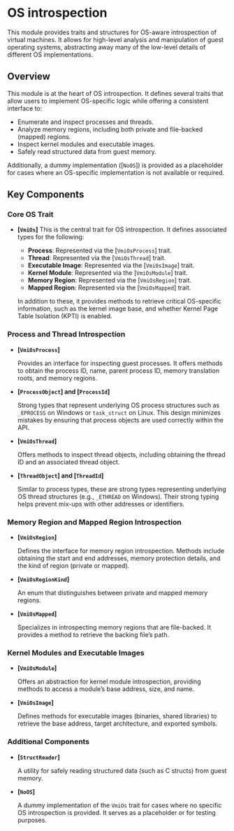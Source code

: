 # OS introspection

This module provides traits and structures for OS-aware introspection of
virtual machines. It allows for high-level analysis and manipulation of
guest operating systems, abstracting away many of the low-level details of
different OS implementations.

## Overview

This module is at the heart of OS introspection. It defines several traits that
allow users to implement OS-specific logic while offering a consistent interface
to:
- Enumerate and inspect processes and threads.
- Analyze memory regions, including both private and file-backed (mapped) regions.
- Inspect kernel modules and executable images.
- Safely read structured data from guest memory.

Additionally, a dummy implementation ([`NoOS`]) is provided as a placeholder for
cases where an OS-specific implementation is not available or required.

## Key Components

### Core OS Trait

- **[`VmiOs`]**
  This is the central trait for OS introspection. It defines associated types
  for the following:
  - **Process**: Represented via the [`VmiOsProcess`] trait.
  - **Thread**: Represented via the [`VmiOsThread`] trait.
  - **Executable Image**: Represented via the [`VmiOsImage`] trait.
  - **Kernel Module**: Represented via the [`VmiOsModule`] trait.
  - **Memory Region**: Represented via the [`VmiOsRegion`] trait.
  - **Mapped Region**: Represented via the [`VmiOsMapped`] trait.

  In addition to these, it provides methods to retrieve critical OS-specific
  information, such as the kernel image base, and whether Kernel Page Table
  Isolation (KPTI) is enabled.

### Process and Thread Introspection

- **[`VmiOsProcess`]**

  Provides an interface for inspecting guest processes. It offers methods to
  obtain the process ID, name, parent process ID, memory translation roots,
  and memory regions.

- **[`ProcessObject`] and [`ProcessId`]**

  Strong types that represent underlying OS process structures such as
  `_EPROCESS` on Windows or `task_struct` on Linux. This design minimizes
  mistakes by ensuring that process objects are used correctly within the API.

- **[`VmiOsThread`]**

  Offers methods to inspect thread objects, including obtaining the
  thread ID and an associated thread object.

- **[`ThreadObject`] and [`ThreadId`]**

  Similar to process types, these are strong types representing underlying
  OS thread structures (e.g., `_ETHREAD` on Windows). Their strong typing helps
  prevent mix-ups with other addresses or identifiers.

### Memory Region and Mapped Region Introspection

- **[`VmiOsRegion`]**

  Defines the interface for memory region introspection. Methods include
  obtaining the start and end addresses, memory protection details, and the
  kind of region (private or mapped).

- **[`VmiOsRegionKind`]**

  An enum that distinguishes between private and mapped memory regions.

- **[`VmiOsMapped`]**

  Specializes in introspecting memory regions that are file-backed. It provides
  a method to retrieve the backing file’s path.

### Kernel Modules and Executable Images

- **[`VmiOsModule`]**

  Offers an abstraction for kernel module introspection, providing methods to
  access a module’s base address, size, and name.

- **[`VmiOsImage`]**

  Defines methods for executable images (binaries, shared libraries) to retrieve
  the base address, target architecture, and exported symbols.

### Additional Components

- **[`StructReader`]**

  A utility for safely reading structured data (such as C structs) from guest
  memory.

- **[`NoOS`]**

  A dummy implementation of the `VmiOs` trait for cases where no specific OS
  introspection is provided. It serves as a placeholder or for testing purposes.
